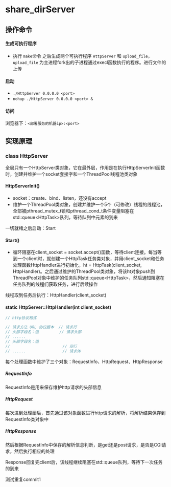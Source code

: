 # share_dirServer

## 操作命令

#### 生成可执行程序
- 执行 ``make``命令
之后生成两个可执行程序 ``HttpServer`` 和 ``upload_file``，
``upload_file`` 为主进程fork出的子进程通过execl函数执行的程序。进行文件的上传

#### 启动
- ``./HttpServer 0.0.0.0 <port>``
- ``nohup ./HttpServer 0.0.0.0 <port> &``

#### 访问
浏览器下：``<部署服务的机器ip>:<port>``

## 实现原理

### class HttpServer
全局只有一个HttpServer类对象，它在最外层，作用是在执行HttpServerInit函数时，创建并维护一个socket套接字和一个ThreadPool线程池类对象

#### HttpServerInit()
- socket：create、bind、listen，还没有accept
- 维护一个ThreadPool类对象，创建并维护一个5个（可修改）线程的线程池，全部被pthread_mutex_t锁和pthread_cond_t条件变量阻塞在std::queue\<HttpTask\>队列，等待队列中元素的到来

一切就绪之后启动：Start
#### Start()
- 循环阻塞在client_socket = socket.accept()函数，等待client连接。每当等到一个client时，就创建一个HttpTask任务类对象，并用client_socket和任务处理函数HttpHandler进行初始化，ht = HttpTask(client_socket, HttpHandler)。之后通过维护的ThreadPool类对象，将该ht对象push到ThreadPool对象中维护的任务队列std::queue\<HttpTask\>，然后通知阻塞在任务队列的线程们获取任务，进行后续操作

线程取到任务后执行：HttpHandler(client_socket)
#### static HttpServer::HttpHandler(int client_socket)
```c++
// http协议格式

// 请求方法 URL 协议版本  // 请求行
// 头部字段名：值         // 请求头部
// ......
// 头部字段名：值
//                       // 空行
// ......                // 请求体
```

每个处理函数中维护了三个对象：RequestInfo、HttpRequest、HttpResponse
##### RequestInfo
RequestInfo是用来保存维护http请求的头部信息

##### HttpRequest
每次进到处理函后，首先通过该对象函数进行http请求的解析，将解析结果保存到RequestInfo类对象中

##### HttpResponse
然后根据RequestInfo中保存的解析信息判断，是get还是post请求，是否是CGI请求，然后执行相应的处理

Response回复完client后，该线程继续阻塞在std::queue<HttpTask>队列，等待下一次任务的到来

测试重复commit1